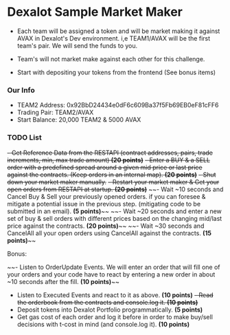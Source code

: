 # Dexalot Sample Market Maker

- Each team will be assigned a token and will be market making it against AVAX in Dexalot's Dev environment. i,e TEAM1/AVAX will be the first team's pair. We will send the funds to you.

- Team's will not market make against each other for this challenge.

- Start with depositing your tokens from the frontend (See bonus items)

### Our Info
- TEAM2 Address: 0x92BbD24434e0dF6c609Ba37f5Fb69EB0eF81cFF6
- Trading Pair: TEAM2/AVAX
- Start Balance: 20,000 TEAM2 & 5000 AVAX

### TODO List

~~- Get Reference Data from the RESTAPI (contract addresses, pairs, trade increments, min, max trade amount) **(20 points)**~~
~~- Enter a BUY & a SELL order with a predefined spread around a given mid price or last price against the contracts. (Keep orders in an internal map). **(20 points)**~~
~~- Shut down your market maker manually.~~
~~- Restart your market maker &  Get your open orders from RESTAPI at startup. **(20 points)**~~
~~- Wait ~10 seconds and Cancel Buy & Sell your previously opened orders. if you can foresee & mitigate a potential issue in the previous step. (mitigating code to be submitted in an email). **(5 points)**~~
~~- Wait ~20 seconds and enter a new set of buy & sell orders  with different prices based on the changing mid/last price  against the contracts. **(20 points)**~~
~~- Wait ~30 seconds and CancelAll all your open orders using CancelAll against the contracts. **(15 points)**~~

Bonus:

~~- Listen to OrderUpdate Events. We will enter an order that will fill one of your orders and your code have to react by entering a new order in about ~10 seconds after the fill. **(10 points)**~~
- Listen to Executed Events and react to it as above. **(10 points)**
~~- Read the orderbook from the contracts and console.log it. **(10 points)**~~
- Deposit tokens into Dexalot Portfolio programmatically. **(5 points)** 
- Get gas cost of each order and log it before in order to make buy/sell decisions with t-cost in mind (and console.log it). **(10 points)**